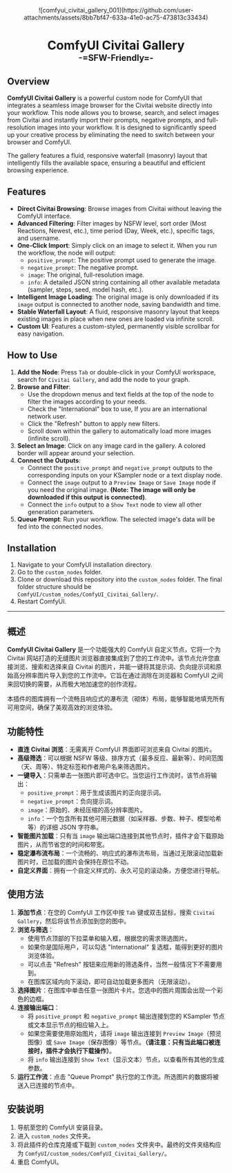 <div align="center">
![comfyui_civitai_gallery_001](https://github.com/user-attachments/assets/8bb7bf47-633a-41e0-ac75-473813c33434)

# ComfyUI Civitai Gallery<br><sub><sup>-=SFW-Friendly=-</sup></sub>

</div>

## Overview

**ComfyUI Civitai Gallery** is a powerful custom node for ComfyUI that integrates a seamless image browser for the Civitai website directly into your workflow. This node allows you to browse, search, and select images from Civitai and instantly import their prompts, negative prompts, and full-resolution images into your workflow. It is designed to significantly speed up your creative process by eliminating the need to switch between your browser and ComfyUI.

The gallery features a fluid, responsive waterfall (masonry) layout that intelligently fills the available space, ensuring a beautiful and efficient browsing experience.

## Features

  - **Direct Civitai Browsing**: Browse images from Civitai without leaving the ComfyUI interface.
  - **Advanced Filtering**: Filter images by NSFW level, sort order (Most Reactions, Newest, etc.), time period (Day, Week, etc.), specific tags, and username.
  - **One-Click Import**: Simply click on an image to select it. When you run the workflow, the node will output:
      - `positive_prompt`: The positive prompt used to generate the image.
      - `negative_prompt`: The negative prompt.
      - `image`: The original, full-resolution image.
      - `info`: A detailed JSON string containing all other available metadata (sampler, steps, seed, model hash, etc.).
  - **Intelligent Image Loading**: The original image is only downloaded if its `image` output is connected to another node, saving bandwidth and time.
  - **Stable Waterfall Layout**: A fluid, responsive masonry layout that keeps existing images in place when new ones are loaded via infinite scroll.
  - **Custom UI**: Features a custom-styled, permanently visible scrollbar for easy navigation.

## How to Use

1.  **Add the Node**: Press `Tab` or double-click in your ComfyUI workspace, search for `Civitai Gallery`, and add the node to your graph.
2.  **Browse and Filter**:
      - Use the dropdown menus and text fields at the top of the node to filter the images according to your needs.
      - Check the "International" box to use, If you are an international network user.
      - Click the "Refresh" button to apply new filters.
      - Scroll down within the gallery to automatically load more images (infinite scroll).
3.  **Select an Image**: Click on any image card in the gallery. A colored border will appear around your selection.
4.  **Connect the Outputs**:
      - Connect the `positive_prompt` and `negative_prompt` outputs to the corresponding inputs on your KSampler node or a text display node.
      - Connect the `image` output to a `Preview Image` or `Save Image` node if you need the original image. **(Note: The image will only be downloaded if this output is connected)**.
      - Connect the `info` output to a `Show Text` node to view all other generation parameters.
5.  **Queue Prompt**: Run your workflow. The selected image's data will be fed into the connected nodes.

## Installation

1.  Navigate to your ComfyUI installation directory.
2.  Go to the `custom_nodes` folder.
3.  Clone or download this repository into the `custom_nodes` folder. The final folder structure should be `ComfyUI/custom_nodes/ComfyUI_Civitai_Gallery/`.
4.  Restart ComfyUI.

-----

## 概述

**ComfyUI Civitai Gallery** 是一个功能强大的 ComfyUI 自定义节点，它将一个为 Civitai 网站打造的无缝图片浏览器直接集成到了您的工作流中。该节点允许您直接浏览、搜索和选择来自 Civitai 的图片，并能一键将其提示词、负向提示词和原始高分辨率图片导入到您的工作流中。它旨在通过消除在浏览器和 ComfyUI 之间来回切换的需要，从而极大地加速您的创作流程。

本插件的图库拥有一个流畅且响应式的瀑布流（砌体）布局，能够智能地填充所有可用空间，确保了美观高效的浏览体验。

## 功能特性

  - **直连 Civitai 浏览**：无需离开 ComfyUI 界面即可浏览来自 Civitai 的图片。
  - **高级筛选**：可以根据 NSFW 等级、排序方式（最多反应、最新等）、时间范围（天、周等）、特定标签和作者用户名来筛选图片。
  - **一键导入**：只需单击一张图片即可选中它。当您运行工作流时，该节点将输出：
      - `positive_prompt`：用于生成该图片的正向提示词。
      - `negative_prompt`：负向提示词。
      - `image`：原始的、未经压缩的高分辨率图片。
      - `info`：一个包含所有其他可用元数据（如采样器、步数、种子、模型哈希等）的详细 JSON 字符串。
  - **智能图片加载**：只有当 `image` 输出端口连接到其他节点时，插件才会下载原始图片，从而节省您的时间和带宽。
  - **稳定瀑布流布局**：一个流畅的、响应式的瀑布流布局，当通过无限滚动加载新图片时，已加载的图片会保持在原位不动。
  - **自定义界面**：拥有一个自定义样式的、永久可见的滚动条，方便您进行导航。

## 使用方法

1.  **添加节点**：在您的 ComfyUI 工作区中按 `Tab` 键或双击鼠标，搜索 `Civitai Gallery`，然后将该节点添加到您的图中。
2.  **浏览与筛选**：
      - 使用节点顶部的下拉菜单和输入框，根据您的需求筛选图片。
      - 如果你是国际用户，可以勾选 "International" 复选框，能得到更好的图片浏览体验。
      - 可以点击 "Refresh" 按钮来应用新的筛选条件，当然一般情况下不需要用到。
      - 在图库区域内向下滚动，即可自动加载更多图片（无限滚动）。
3.  **选择图片**：在图库中单击任意一张图片卡片。您选中的图片周围会出现一个彩色的边框。
4.  **连接输出端口**：
      - 将 `positive_prompt` 和 `negative_prompt` 输出连接到您的 KSampler 节点或文本显示节点的相应输入上。
      - 如果您需要使用原始图片，请将 `image` 输出连接到 `Preview Image`（预览图像）或 `Save Image`（保存图像）等节点。**（请注意：只有当此端口被连接时，插件才会执行下载操作）**。
      - 将 `info` 输出连接到 `Show Text`（显示文本）节点，以查看所有其他的生成参数。
5.  **运行工作流**：点击 "Queue Prompt" 执行您的工作流。所选图片的数据将被送入已连接的节点中。

## 安装说明

1.  导航至您的 ComfyUI 安装目录。
2.  进入 `custom_nodes` 文件夹。
3.  将此插件的仓库克隆或下载到 `custom_nodes` 文件夹中。最终的文件夹结构应为 `ComfyUI/custom_nodes/ComfyUI_Civitai_Gallery/`。
4.  重启 ComfyUI。

